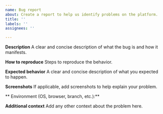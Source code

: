 ```yaml
---
name: Bug report
about: Create a report to help us identify problems on the platform.
title: ''
labels: ''
assignees: ''

---
```


**Description**
A clear and concise description of what the bug is and how it manifests.

**How to reproduce**
Steps to reproduce the behavior.

**Expected behavior**
A clear and concise description of what you expected to happen.

**Screenshots**
If applicable, add screenshots to help explain your problem.

** Environment (OS, browser, branch, etc.):**

**Additional context**
Add any other context about the problem here.
